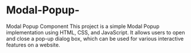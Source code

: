 # Modal-Popup-
Modal Popup Component This project is a simple Modal Popup implementation using HTML, CSS, and JavaScript. It allows users to open and close a pop-up dialog box, which can be used for various interactive features on a website.
